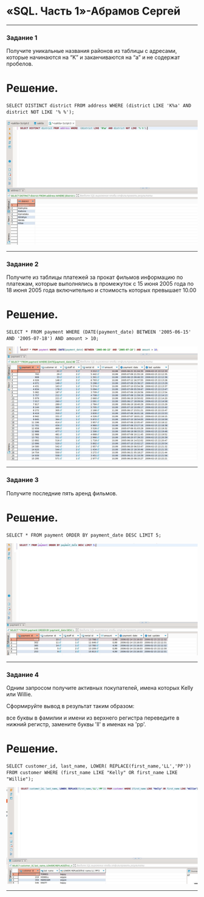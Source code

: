 # «SQL. Часть 1»-Абрамов Сергей

---

### Задание 1
Получите уникальные названия районов из таблицы с адресами, которые начинаются на “K” и заканчиваются на “a” и не содержат пробелов.

# Решение.

`SELECT DISTINCT district FROM address WHERE (district LIKE 'K%a' AND district NOT LIKE '% %');`

![1](https://github.com/smabramov/SQL1/blob/e12468790edf0c72fe3d0c77d06841e4fbd3342e/jpg/1.jpg)


---

### Задание 2
Получите из таблицы платежей за прокат фильмов информацию по платежам, которые выполнялись в промежуток с 15 июня 2005 года по 18 июня 2005 года включительно и стоимость которых превышает 10.00

# Решение.

`SELECT * FROM payment WHERE (DATE(payment_date) BETWEEN '2005-06-15' AND '2005-07-18') AND amount > 10;`

![2](https://github.com/smabramov/SQL1/blob/e12468790edf0c72fe3d0c77d06841e4fbd3342e/jpg/2.jpg)

---

### Задание 3
Получите последние пять аренд фильмов.

# Решение.

`SELECT * FROM payment ORDER BY payment_date DESC LIMIT 5;`

![3](https://github.com/smabramov/SQL1/blob/e12468790edf0c72fe3d0c77d06841e4fbd3342e/jpg/3.jpg)

---

### Задание 4
Одним запросом получите активных покупателей, имена которых Kelly или Willie.

Сформируйте вывод в результат таким образом:

все буквы в фамилии и имени из верхнего регистра переведите в нижний регистр,
замените буквы 'll' в именах на 'pp'.

# Решение.

`SELECT customer_id, last_name, LOWER( REPLACE(first_name,'LL','PP')) FROM customer WHERE (first_name LIKE "Kelly" OR first_name LIKE "Willie");`


![4](https://github.com/smabramov/SQL1/blob/e12468790edf0c72fe3d0c77d06841e4fbd3342e/jpg/4.jpg)


---